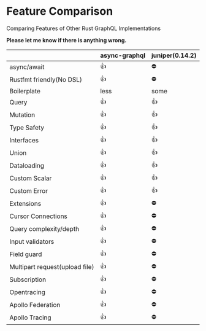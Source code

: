 # Feature Comparison

Comparing Features of Other Rust GraphQL Implementations

**Please let me know if there is anything wrong.**

|                | async-graphql | juniper(0.14.2) |
|----------------|---------------|-----------------|
| async/await    | 👍            | ⛔️              |
| Rustfmt friendly(No DSL) | 👍          | ⛔️  |
| Boilerplate    | less          | some            |
| Query          | 👍            | 👍              |
| Mutation       | 👍            | 👍               |
| Type Safety    | 👍            | 👍               |
| Interfaces     | 👍            | 👍               |
| Union          | 👍            | 👍               |
| Dataloading    | 👍            | 👍               |
| Custom Scalar   | 👍           | 👍               |
| Custom Error   | 👍            | 👍               |
| Extensions     | 👍            | ⛔️               |
| Cursor Connections  | 👍            | ⛔️               |
| Query complexity/depth     | 👍            | ⛔️               | 
| Input validators | 👍         | ⛔️               |
| Field guard | 👍              | ⛔️               |
| Multipart request(upload file) | 👍 | ⛔️               |
| Subscription   | 👍            | ⛔️               |
| Opentracing     | 👍         | ⛔️               |
| Apollo Federation | 👍         | ⛔️               |
| Apollo Tracing | 👍         | ⛔️               |

